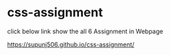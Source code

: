# css-assignment
click below link show the all 6 Assignment in Webpage

   https://supunj506.github.io/css-assignment/
